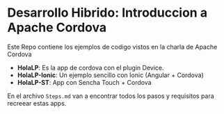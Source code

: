 # Desarrollo Hibrido: Introduccion a Apache Cordova
Este Repo contiene los ejemplos de codigo vistos en la charla de Apache Cordova

- **HolaLP**: Es la app de cordova con el plugin Device.
- **HolaLP-Ionic**: Un ejemplo sencillo con Ionic (Angular + Cordova)
- **HolaLP-ST**: App con Sencha Touch + Cordova

En el archivo `Steps.md` van a encontrar todos los pasos y requisitos para recreear estas apps.
